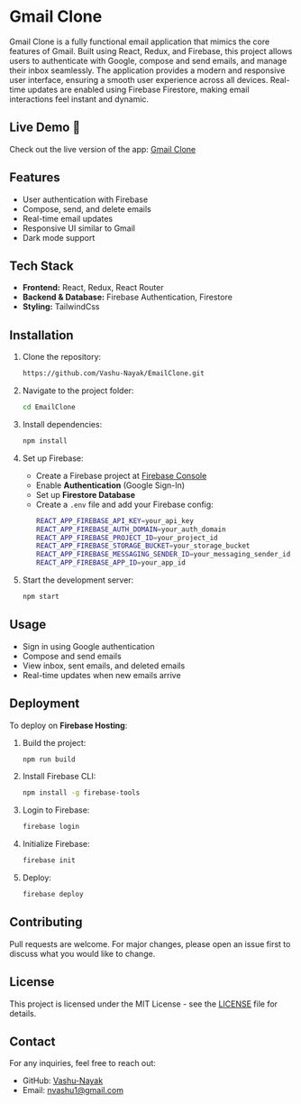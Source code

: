 # Gmail Clone

Gmail Clone is a fully functional email application that mimics the core features of Gmail. Built using React, Redux, and Firebase, this project allows users to authenticate with Google, compose and send emails, and manage their inbox seamlessly. The application provides a modern and responsive user interface, ensuring a smooth user experience across all devices. Real-time updates are enabled using Firebase Firestore, making email interactions feel instant and dynamic.

## Live Demo 🚀  
Check out the live version of the app: [Gmail Clone](https://clone-a2af7.web.app/)

## Features
- User authentication with Firebase
- Compose, send, and delete emails
- Real-time email updates
- Responsive UI similar to Gmail
- Dark mode support

## Tech Stack
- **Frontend:** React, Redux, React Router
- **Backend & Database:** Firebase Authentication, Firestore
- **Styling:** TailwindCss

## Installation

1. Clone the repository:
   ```sh
   https://github.com/Vashu-Nayak/EmailClone.git
   ```
2. Navigate to the project folder:
   ```sh
   cd EmailClone
   ```
3. Install dependencies:
   ```sh
   npm install
   ```
4. Set up Firebase:
   - Create a Firebase project at [Firebase Console](https://console.firebase.google.com/)
   - Enable **Authentication** (Google Sign-In)
   - Set up **Firestore Database**
   - Create a `.env` file and add your Firebase config:
     ```sh
     REACT_APP_FIREBASE_API_KEY=your_api_key
     REACT_APP_FIREBASE_AUTH_DOMAIN=your_auth_domain
     REACT_APP_FIREBASE_PROJECT_ID=your_project_id
     REACT_APP_FIREBASE_STORAGE_BUCKET=your_storage_bucket
     REACT_APP_FIREBASE_MESSAGING_SENDER_ID=your_messaging_sender_id
     REACT_APP_FIREBASE_APP_ID=your_app_id
     ```

5. Start the development server:
   ```sh
   npm start
   ```

## Usage
- Sign in using Google authentication
- Compose and send emails
- View inbox, sent emails, and deleted emails
- Real-time updates when new emails arrive

## Deployment
To deploy on **Firebase Hosting**:
1. Build the project:
   ```sh
   npm run build
   ```
2. Install Firebase CLI:
   ```sh
   npm install -g firebase-tools
   ```
3. Login to Firebase:
   ```sh
   firebase login
   ```
4. Initialize Firebase:
   ```sh
   firebase init
   ```
5. Deploy:
   ```sh
   firebase deploy
   ```

## Contributing
Pull requests are welcome. For major changes, please open an issue first to discuss what you would like to change.

## License
This project is licensed under the MIT License - see the [LICENSE](LICENSE) file for details.

## Contact
For any inquiries, feel free to reach out:
- GitHub: [Vashu-Nayak](https://github.com/Vashu-Nayak)
- Email: nvashu1@gmail.com

